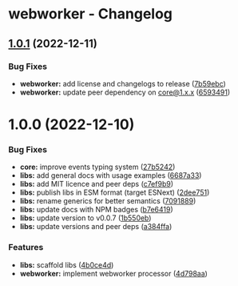 # webworker - Changelog

## [1.0.1](https://github.com/gund/pooley/compare/webworker@v1.0.0...webworker@v1.0.1) (2022-12-11)


### Bug Fixes

* **webworker:** add license and changelogs to release ([7b59ebc](https://github.com/gund/pooley/commit/7b59ebc0500c0e411d1cf1ce64177d7c9c8ea13f))
* **webworker:** update peer dependency on core@1.x.x ([6593491](https://github.com/gund/pooley/commit/659349116cc3747ba195a1b54b2d88edd2317ebd))

# 1.0.0 (2022-12-10)

### Bug Fixes

- **core:** improve events typing system ([27b5242](https://github.com/gund/pooley/commit/27b52427ab8a9b958a312f659f576e080d0c60fb))
- **libs:** add general docs with usage examples ([6687a33](https://github.com/gund/pooley/commit/6687a332c026562e9fbadce5643c1ef1b5c5c230))
- **libs:** add MIT licence and peer deps ([c7ef9b9](https://github.com/gund/pooley/commit/c7ef9b94276ba59ec49e8db25e33635d45e37048))
- **libs:** publish libs in ESM format (target ESNext) ([2dee751](https://github.com/gund/pooley/commit/2dee751ee69870177020fc90088b0b8c5ee79431))
- **libs:** rename generics for better semantics ([7091889](https://github.com/gund/pooley/commit/7091889ba95b141dedf6308716061259da00bead))
- **libs:** update docs with NPM badges ([b7e6419](https://github.com/gund/pooley/commit/b7e6419de3003187816c523e4bb62b85479c2d2a))
- **libs:** update version to v0.0.7 ([1b550eb](https://github.com/gund/pooley/commit/1b550ebe810a77640e5dc2c030ef9cc404d5b147))
- **libs:** update versions and peer deps ([a384ffa](https://github.com/gund/pooley/commit/a384ffa33dc84a54d8c3132431249d5c85790279))

### Features

- **libs:** scaffold libs ([4b0ce4d](https://github.com/gund/pooley/commit/4b0ce4d838714d54ba80a0c5bcad1dbfeceaa80a))
- **webworker:** implement webworker processor ([4d798aa](https://github.com/gund/pooley/commit/4d798aaa10fea43b25fc4fd9c7fe4b18e64bc95d))
